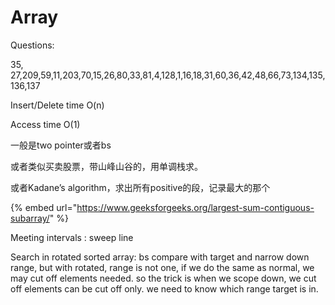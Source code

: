 # Array

Questions:

35, 27,209,59,11,203,70,15,26,80,33,81,4,128,1,16,18,31,60,36,42,48,66,73,134,135,136,137



Insert/Delete time O\(n\)

Access time O\(1\)



一般是two pointer或者bs



或者类似买卖股票，带山峰山谷的，用单调栈求。

或者Kadane’s algorithm，求出所有positive的段，记录最大的那个

{% embed url="https://www.geeksforgeeks.org/largest-sum-contiguous-subarray/" %}



Meeting intervals : sweep line



Search in rotated sorted array:  bs compare with target and narrow down range, but with rotated, range is not one, if we do the same as normal, we may cut off elements needed. so the trick is when we scope down, we cut off elements can be cut off only. we need to know which range target is in.





